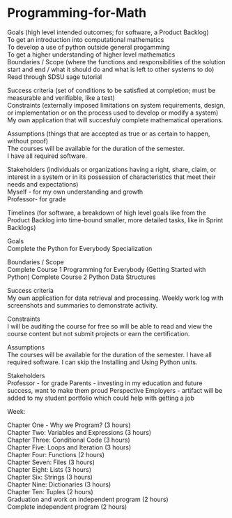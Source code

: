 # Programming-for-Math
Goals (high level intended outcomes; for software, a Product Backlog) </br>
To get an introduction into computational mathematics </br>
To develop a use of python outside general progamming </br>
To get a higher understanding of higher level mathematics </br>
Boundaries / Scope (where the functions and responsibilities of the solution start and end / what it should do and what is left to other systems to do) </br>
Read through SDSU sage tutorial

Success criteria (set of conditions to be satisfied at completion; must be measurable and verifiable, like a test) </br>
Constraints (externally imposed limitations on system requirements, design, or implementation or on the process used to develop or modify a system) </br>
My own application that will succesfuly complete mathematical operations. </br>

Assumptions (things that are accepted as true or as certain to happen, without proof) </br>
The courses will be available for the duration of the semester. </br>
I have all required software. </br>

Stakeholders (individuals or organizations having a right, share, claim, or interest in a system or in its possession of characteristics that meet their needs and expectations) </br>
Myself - for my own understanding and growth </br>
Professor- for grade </br>

Timelines (for software, a breakdown of high level goals like from the Product Backlog into time-bound smaller, more detailed tasks, like in Sprint Backlogs) </br>

Goals </br>
Complete the Python for Everybody Specialization 

Boundaries / Scope </br>
Complete Course 1 Programming for Everybody (Getting Started with Python) 
Complete Course 2 Python Data Structures

Success criteria </br>
My own application for data retrieval and processing.
Weekly work log with screenshots and summaries to demonstrate activity.

Constraints </br>
I will be auditing the course for free so will be able to read and view the course content but not submit projects or earn the certification.

Assumptions </br>
The courses will be available for the duration of the semester.
I have all required software.
I can skip the Installing and Using Python units.

Stakeholders </br>
Professor - for grade
Parents - investing in my education and future success, want to make them proud
Perspective Employers - artifact will be added to my student portfolio which could help with getting a job

Week: </br>

Chapter One - Why we Program? (3 hours) </br>
Chapter Two: Variables and Expressions (3 hours) </br>
Chapter Three: Conditional Code (3 hours) </br>
Chapter Five: Loops and Iteration (3 hours) </br>
Chapter Four: Functions (2 hours) </br>
Chapter Seven: Files (3 hours) </br>
Chapter Eight: Lists (3 hours) </br>
Chapter Six: Strings (3 hours) </br>
Chapter Nine: Dictionaries (3 hours) </br>
Chapter Ten: Tuples (2 hours) </br>
Graduation and work on independent program (2 hours) </br>
Complete independent program (2 hours) </br>
